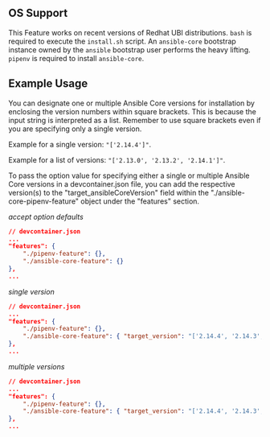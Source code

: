 ## OS Support

This Feature works on recent versions of Redhat UBI distributions. `bash` is required to execute the `install.sh` script. An `ansible-core` bootstrap instance owned by the `ansible` bootstrap user performs the heavy lifting. `pipenv` is required to install `ansible-core`.
 
## Example Usage

You can designate one or multiple Ansible Core versions for installation by enclosing the version numbers within square brackets. This is because the input string is interpreted as a list. Remember to use square brackets even if you are specifying only a single version.

Example for a single version: `"['2.14.4']"`.

Example for a list of versions: `"['2.13.0', '2.13.2', '2.14.1']"`.

To pass the option value for specifying either a single or multiple Ansible Core versions in a devcontainer.json file, you can add the respective version(s) to the "target_ansibleCoreVersion" field within the "./ansible-core-pipenv-feature" object under the "features" section.

*accept option defaults*

```json
// devcontainer.json
...
"features": {
    "./pipenv-feature": {},
    "./ansible-core-feature": {}
},
...
```

*single version*

```json
// devcontainer.json
...
"features": {
    "./pipenv-feature": {},
    "./ansible-core-feature": { "target_version": "['2.14.4', '2.14.3', '2.13.0', '2.11.0']"}
},
...
```

*multiple versions*

```json
// devcontainer.json
...
"features": {
    "./pipenv-feature": {},
    "./ansible-core-feature": { "target_version": "['2.14.4', '2.14.3', '2.13.0', '2.11.0']"}
},
...
```